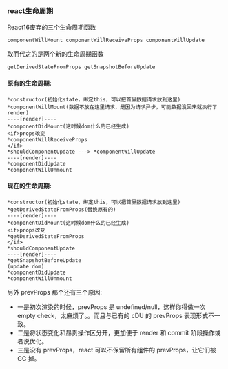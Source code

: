 ### react生命周期

React16废弃的三个生命周期函数

`componentWillMount
componentWillReceiveProps
componentWillUpdate`
    
取而代之的是两个新的生命周期函数

`getDerivedStateFromProps
getSnapshotBeforeUpdate`

#### 原有的生命周期:

	*constructor(初始化state，绑定this，可以把首屏数据请求放到这里)
	*componentWillMount(数据不放在这里请求，是因为请求异步，可能数据没回来就执行了render)
	----[render]----
	*componentDidMount(这时候dom什么的已经生成)
	<if>props改变
	*componentWillReceiveProps
	</if>
	*shouldComponentUpdate ---> *componentWillUpdate
	----[render]----
	*componentDidUpdate
	*componentWillUnmount


#### 现在的生命周期:

	*constructor(初始化state，绑定this，可以把首屏数据请求放到这里)
	*getDerivedStateFromProps(替换原有的)
	----[render]----
	*componentDidMount(这时候dom什么的已经生成)
	<if>props改变
	*getDerivedStateFromProps
	</if>
	*shouldComponentUpdate
	----[render]----
	*getSnapshotBeforeUpdate
	(update dom)
	*componentDidUpdate
	*componentWillUnmount


另外 prevProps 那个还有三个原因:

- 一是初次渲染的时候，prevProps 是 undefined/null，这样你得做一次 empty check，太麻烦了。。而且与已有的 cDU 的 prevProps 表现形式不一致。
- 二是将状态变化和昂贵操作区分开，更加便于 render 和 commit 阶段操作或者说优化。
- 三是没有 prevProps，react 可以不保留所有组件的 prevProps，让它们被 GC 掉。
